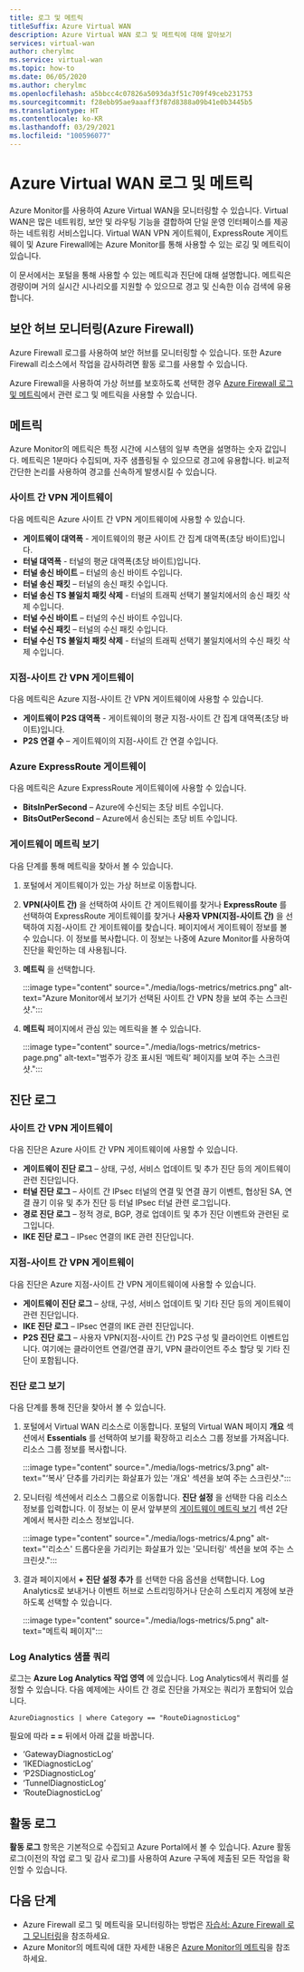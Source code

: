 ```yaml
---
title: 로그 및 메트릭
titleSuffix: Azure Virtual WAN
description: Azure Virtual WAN 로그 및 메트릭에 대해 알아보기
services: virtual-wan
author: cherylmc
ms.service: virtual-wan
ms.topic: how-to
ms.date: 06/05/2020
ms.author: cherylmc
ms.openlocfilehash: a5bbcc4c07826a5093da3f51c709f49ceb231753
ms.sourcegitcommit: f28ebb95ae9aaaff3f87d8388a09b41e0b3445b5
ms.translationtype: HT
ms.contentlocale: ko-KR
ms.lasthandoff: 03/29/2021
ms.locfileid: "100596077"
---
```

# <a name="azure-virtual-wan-logs-and-metrics"></a>Azure Virtual WAN 로그 및 메트릭

Azure Monitor를 사용하여 Azure Virtual WAN을 모니터링할 수 있습니다. Virtual WAN은 많은 네트워킹, 보안 및 라우팅 기능을 결합하여 단일 운영 인터페이스를 제공하는 네트워킹 서비스입니다. Virtual WAN VPN 게이트웨이, ExpressRoute 게이트웨이 및 Azure Firewall에는 Azure Monitor를 통해 사용할 수 있는 로깅 및 메트릭이 있습니다.

이 문서에서는 포털을 통해 사용할 수 있는 메트릭과 진단에 대해 설명합니다. 메트릭은 경량이며 거의 실시간 시나리오를 지원할 수 있으므로 경고 및 신속한 이슈 검색에 유용합니다.

## <a name="monitoring-secured-hub-azure-firewall"></a>보안 허브 모니터링(Azure Firewall) 

Azure Firewall 로그를 사용하여 보안 허브를 모니터링할 수 있습니다. 또한 Azure Firewall 리소스에서 작업을 감사하려면 활동 로그를 사용할 수 있습니다.

Azure Firewall을 사용하여 가상 허브를 보호하도록 선택한 경우 [Azure Firewall 로그 및 메트릭](../firewall/logs-and-metrics.md)에서 관련 로그 및 메트릭을 사용할 수 있습니다.

## <a name="metrics"></a>메트릭

Azure Monitor의 메트릭은 특정 시간에 시스템의 일부 측면을 설명하는 숫자 값입니다. 메트릭은 1분마다 수집되며, 자주 샘플링될 수 있으므로 경고에 유용합니다. 비교적 간단한 논리를 사용하여 경고를 신속하게 발생시킬 수 있습니다.

### <a name="site-to-site-vpn-gateways"></a>사이트 간 VPN 게이트웨이

다음 메트릭은 Azure 사이트 간 VPN 게이트웨이에 사용할 수 있습니다.

* **게이트웨이 대역폭** - 게이트웨이의 평균 사이트 간 집계 대역폭(초당 바이트)입니다.
* **터널 대역폭** - 터널의 평균 대역폭(초당 바이트)입니다.
* **터널 송신 바이트** – 터널의 송신 바이트 수입니다. 
* **터널 송신 패킷** – 터널의 송신 패킷 수입니다. 
* **터널 송신 TS 불일치 패킷 삭제** - 터널의 트래픽 선택기 불일치에서의 송신 패킷 삭제 수입니다. 
* **터널 수신 바이트** – 터널의 수신 바이트 수입니다. 
* **터널 수신 패킷** – 터널의 수신 패킷 수입니다. 
* **터널 수신 TS 불일치 패킷 삭제** - 터널의 트래픽 선택기 불일치에서의 수신 패킷 삭제 수입니다. 

### <a name="point-to-site-vpn-gateways"></a>지점-사이트 간 VPN 게이트웨이

다음 메트릭은 Azure 지점-사이트 간 VPN 게이트웨이에 사용할 수 있습니다.

* **게이트웨이 P2S 대역폭** - 게이트웨이의 평균 지점-사이트 간 집계 대역폭(초당 바이트)입니다.
* **P2S 연결 수** – 게이트웨이의 지점-사이트 간 연결 수입니다.

### <a name="azure-expressroute-gateways"></a>Azure ExpressRoute 게이트웨이

다음 메트릭은 Azure ExpressRoute 게이트웨이에 사용할 수 있습니다.

* **BitsInPerSecond** – Azure에 수신되는 초당 비트 수입니다.
* **BitsOutPerSecond** – Azure에서 송신되는 초당 비트 수입니다.

### <a name="view-gateway-metrics"></a><a name="metrics-steps"></a>게이트웨이 메트릭 보기

다음 단계를 통해 메트릭을 찾아서 볼 수 있습니다.

1. 포털에서 게이트웨이가 있는 가상 허브로 이동합니다.

2. **VPN(사이트 간)** 을 선택하여 사이트 간 게이트웨이를 찾거나 **ExpressRoute** 를 선택하여 ExpressRoute 게이트웨이를 찾거나 **사용자 VPN(지점-사이트 간)** 을 선택하여 지점-사이트 간 게이트웨이를 찾습니다. 페이지에서 게이트웨이 정보를 볼 수 있습니다. 이 정보를 복사합니다. 이 정보는 나중에 Azure Monitor를 사용하여 진단을 확인하는 데 사용됩니다.

3. **메트릭** 을 선택합니다.

   :::image type="content" source="./media/logs-metrics/metrics.png" alt-text="Azure Monitor에서 보기가 선택된 사이트 간 VPN 창을 보여 주는 스크린샷.":::

4. **메트릭** 페이지에서 관심 있는 메트릭을 볼 수 있습니다.

   :::image type="content" source="./media/logs-metrics/metrics-page.png" alt-text="범주가 강조 표시된 ‘메트릭’ 페이지를 보여 주는 스크린샷.":::

## <a name="diagnostic-logs"></a><a name="diagnostic"></a>진단 로그

### <a name="site-to-site-vpn-gateways"></a>사이트 간 VPN 게이트웨이

다음 진단은 Azure 사이트 간 VPN 게이트웨이에 사용할 수 있습니다.

* **게이트웨이 진단 로그** – 상태, 구성, 서비스 업데이트 및 추가 진단 등의 게이트웨이 관련 진단입니다.
* **터널 진단 로그** – 사이트 간 IPsec 터널의 연결 및 연결 끊기 이벤트, 협상된 SA, 연결 끊기 이유 및 추가 진단 등 터널 IPsec 터널 관련 로그입니다.
* **경로 진단 로그** – 정적 경로, BGP, 경로 업데이트 및 추가 진단 이벤트와 관련된 로그입니다.
* **IKE 진단 로그** – IPsec 연결의 IKE 관련 진단입니다.

### <a name="point-to-site-vpn-gateways"></a>지점-사이트 간 VPN 게이트웨이

다음 진단은 Azure 지점-사이트 간 VPN 게이트웨이에 사용할 수 있습니다.

* **게이트웨이 진단 로그** – 상태, 구성, 서비스 업데이트 및 기타 진단 등의 게이트웨이 관련 진단입니다.
* **IKE 진단 로그** – IPsec 연결의 IKE 관련 진단입니다.
* **P2S 진단 로그** – 사용자 VPN(지점-사이트 간) P2S 구성 및 클라이언트 이벤트입니다. 여기에는 클라이언트 연결/연결 끊기, VPN 클라이언트 주소 할당 및 기타 진단이 포함됩니다.

### <a name="view-diagnostic-logs"></a><a name="diagnostic-steps"></a>진단 로그 보기

다음 단계를 통해 진단을 찾아서 볼 수 있습니다.

1. 포털에서 Virtual WAN 리소스로 이동합니다. 포털의 Virtual WAN 페이지 **개요** 섹션에서 **Essentials** 를 선택하여 보기를 확장하고 리소스 그룹 정보를 가져옵니다. 리소스 그룹 정보를 복사합니다.

   :::image type="content" source="./media/logs-metrics/3.png" alt-text="‘복사’ 단추를 가리키는 화살표가 있는 '개요' 섹션을 보여 주는 스크린샷.":::

2. 모니터링 섹션에서 리소스 그룹으로 이동합니다. **진단 설정** 을 선택한 다음 리소스 정보를 입력합니다. 이 정보는 이 문서 앞부분의 [게이트웨이 메트릭 보기](#metrics-steps) 섹션 2단계에서 복사한 리소스 정보입니다.

   :::image type="content" source="./media/logs-metrics/4.png" alt-text="'리소스' 드롭다운을 가리키는 화살표가 있는 '모니터링' 섹션을 보여 주는 스크린샷.":::

3. 결과 페이지에서 **+ 진단 설정 추가** 를 선택한 다음 옵션을 선택합니다. Log Analytics로 보내거나 이벤트 허브로 스트리밍하거나 단순히 스토리지 계정에 보관하도록 선택할 수 있습니다.

   :::image type="content" source="./media/logs-metrics/5.png" alt-text="메트릭 페이지":::

### <a name="log-analytics-sample-query"></a><a name="sample-query"></a>Log Analytics 샘플 쿼리

로그는 **Azure Log Analytics 작업 영역** 에 있습니다. Log Analytics에서 쿼리를 설정할 수 있습니다. 다음 예제에는 사이트 간 경로 진단을 가져오는 쿼리가 포함되어 있습니다.

```AzureDiagnostics | where Category == "RouteDiagnosticLog"```

필요에 따라 **= =** 뒤에서 아래 값을 바꿉니다.

* ‘GatewayDiagnosticLog’
* ‘IKEDiagnosticLog’
* ‘P2SDiagnosticLog’
* ‘TunnelDiagnosticLog’
* ‘RouteDiagnosticLog’

## <a name="activity-logs"></a><a name="activity-logs"></a>활동 로그

**활동 로그** 항목은 기본적으로 수집되고 Azure Portal에서 볼 수 있습니다. Azure 활동 로그(이전의 작업 로그 및 감사 로그)를 사용하여 Azure 구독에 제출된 모든 작업을 확인할 수 있습니다.

## <a name="next-steps"></a>다음 단계

* Azure Firewall 로그 및 메트릭을 모니터링하는 방법은 [자습서: Azure Firewall 로그 모니터링](../firewall/firewall-diagnostics.md)을 참조하세요.
* Azure Monitor의 메트릭에 대한 자세한 내용은 [Azure Monitor의 메트릭](../azure-monitor/essentials/data-platform-metrics.md)을 참조하세요.
